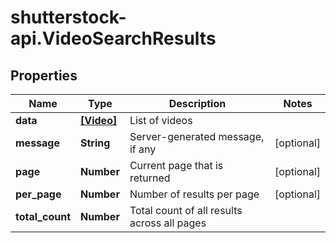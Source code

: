 # shutterstock-api.VideoSearchResults

## Properties
Name | Type | Description | Notes
------------ | ------------- | ------------- | -------------
**data** | [**[Video]**](Video.md) | List of videos | 
**message** | **String** | Server-generated message, if any | [optional] 
**page** | **Number** | Current page that is returned | [optional] 
**per_page** | **Number** | Number of results per page | [optional] 
**total_count** | **Number** | Total count of all results across all pages | 


